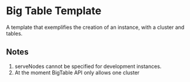 # Big Table Template

A template that exemplifies the creation of an instance, with a cluster and tables.

## Notes

1. serveNodes cannot be specified for development instances.
2. At the moment BigTable API only allows one cluster
